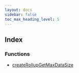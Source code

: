 ```yaml
---
layout: docs
sidebar: false
toc_max_heading_level: 5
---
```


## Index

### Functions

- [createRollupGetMaxDataSize](functions/createRollupGetMaxDataSize.md)
